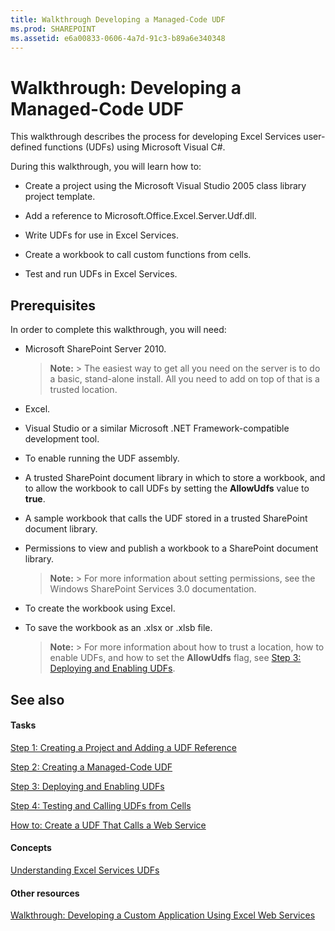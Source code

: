 ```yaml
---
title: Walkthrough Developing a Managed-Code UDF
ms.prod: SHAREPOINT
ms.assetid: e6a00833-0606-4a7d-91c3-b89a6e340348
---
```



# Walkthrough: Developing a Managed-Code UDF

This walkthrough describes the process for developing Excel Services user-defined functions (UDFs) using Microsoft Visual C#.
  
    
    

During this walkthrough, you will learn how to:
- Create a project using the Microsoft Visual Studio 2005 class library project template.
    
  
- Add a reference to Microsoft.Office.Excel.Server.Udf.dll.
    
  
- Write UDFs for use in Excel Services.
    
  
- Create a workbook to call custom functions from cells.
    
  
- Test and run UDFs in Excel Services.
    
  

## Prerequisites

In order to complete this walkthrough, you will need: 
  
    
    

- Microsoft SharePoint Server 2010. 
    
    > **Note:**
      > The easiest way to get all you need on the server is to do a basic, stand-alone install. All you need to add on top of that is a trusted location. 
- Excel.
    
  
- Visual Studio or a similar Microsoft .NET Framework-compatible development tool.
    
  
- To enable running the UDF assembly.
    
  
- A trusted SharePoint document library in which to store a workbook, and to allow the workbook to call UDFs by setting the **AllowUdfs** value to **true**. 
    
  
- A sample workbook that calls the UDF stored in a trusted SharePoint document library. 
    
  
- Permissions to view and publish a workbook to a SharePoint document library. 
    
    > **Note:**
      > For more information about setting permissions, see the Windows SharePoint Services 3.0 documentation. 
- To create the workbook using Excel.
    
  
- To save the workbook as an .xlsx or .xlsb file.
    
    > **Note:**
      > For more information about how to trust a location, how to enable UDFs, and how to set the **AllowUdfs** flag, see [Step 3: Deploying and Enabling UDFs](step-3-deploying-and-enabling-udfs.md). 

## See also


#### Tasks


  
    
    
 [Step 1: Creating a Project and Adding a UDF Reference](step-1-creating-a-project-and-adding-a-udf-reference.md)
  
    
    
 [Step 2: Creating a Managed-Code UDF](step-2-creating-a-managed-code-udf.md)
  
    
    
 [Step 3: Deploying and Enabling UDFs](step-3-deploying-and-enabling-udfs.md)
  
    
    
 [Step 4: Testing and Calling UDFs from Cells](step-4-testing-and-calling-udfs-from-cells.md)
  
    
    
 [How to: Create a UDF That Calls a Web Service](how-to-create-a-udf-that-calls-a-web-service.md)
#### Concepts


  
    
    
 [Understanding Excel Services UDFs](understanding-excel-services-udfs.md)
#### Other resources


  
    
    
 [Walkthrough: Developing a Custom Application Using Excel Web Services](walkthrough-developing-a-custom-application-using-excel-web-services.md)
